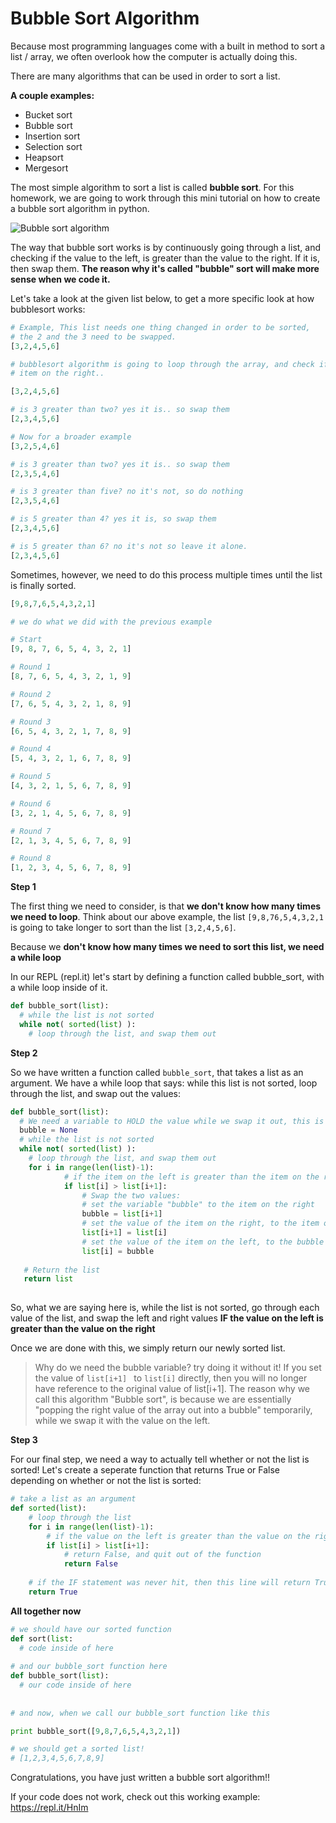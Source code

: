 # Bubble Sort Algorithm

Because most programming languages come with a built in method to sort a list / array, we often overlook how the computer is 
actually doing this.

There are many algorithms that can be used in order to sort a list.

**A couple examples:**

- Bucket sort
- Bubble sort
- Insertion sort
- Selection sort
- Heapsort
- Mergesort

The most simple algorithm to sort a list is called **bubble sort**. For this homework, we are going to work through
this mini tutorial on how to create a bubble sort algorithm in python.

![Bubble sort algorithm](http://www.opentechguides.com/images/howto/howto_5101.png)

The way that bubble sort works is by continuously going through a list, and checking if the value to the left, is greater than the value to the right. If it is, then swap them. **The reason why it's called "bubble" sort will make more sense when we code it.**

Let's take a look at the given list below, to get a more specific look at how bubblesort works:

```python
# Example, This list needs one thing changed in order to be sorted,
# the 2 and the 3 need to be swapped. 
[3,2,4,5,6]

# bubblesort algorithm is going to loop through the array, and check if the item on the left is larger than the
# item on the right..

[3,2,4,5,6]

# is 3 greater than two? yes it is.. so swap them
[2,3,4,5,6]

# Now for a broader example
[3,2,5,4,6]

# is 3 greater than two? yes it is.. so swap them
[2,3,5,4,6]

# is 3 greater than five? no it's not, so do nothing
[2,3,5,4,6]

# is 5 greater than 4? yes it is, so swap them
[2,3,4,5,6]

# is 5 greater than 6? no it's not so leave it alone.
[2,3,4,5,6]
```

Sometimes, however, we need to do this process multiple times until the list is finally sorted.

``` python
[9,8,7,6,5,4,3,2,1]

# we do what we did with the previous example

# Start
[9, 8, 7, 6, 5, 4, 3, 2, 1]

# Round 1
[8, 7, 6, 5, 4, 3, 2, 1, 9]

# Round 2
[7, 6, 5, 4, 3, 2, 1, 8, 9]

# Round 3
[6, 5, 4, 3, 2, 1, 7, 8, 9]

# Round 4
[5, 4, 3, 2, 1, 6, 7, 8, 9]

# Round 5
[4, 3, 2, 1, 5, 6, 7, 8, 9]

# Round 6
[3, 2, 1, 4, 5, 6, 7, 8, 9]

# Round 7
[2, 1, 3, 4, 5, 6, 7, 8, 9]

# Round 8
[1, 2, 3, 4, 5, 6, 7, 8, 9]

```

**Step 1**

The first thing we need to consider, is that **we don't know how many times we need to loop**. Think about our above example, the list ```[9,8,76,5,4,3,2,1``` is going to take longer to sort than the list ```[3,2,4,5,6]```.

Because we **don't know how many times we need to sort this list, we need a while loop**

In our REPL (repl.it) let's start by defining a function called bubble_sort, with a while loop inside of it.

``` python
def bubble_sort(list):
  # while the list is not sorted
  while not( sorted(list) ):
    # loop through the list, and swap them out
```

**Step 2**

So we have written a function called ```bubble_sort```, that takes a list as an argument. We have a while loop that says: while this list is not sorted, loop through the list, and swap out the values:

``` python
def bubble_sort(list):
  # We need a variable to HOLD the value while we swap it out, this is the BUBBLE
  bubble = None
  # while the list is not sorted
  while not( sorted(list) ):
    # loop through the list, and swap them out
    for i in range(len(list)-1):
            # if the item on the left is greater than the item on the right
            if list[i] > list[i+1]:
                # Swap the two values:
                # set the variable "bubble" to the item on the right
                bubble = list[i+1]
                # set the value of the item on the right, to the item on the left
                list[i+1] = list[i]
                # set the value of the item on the left, to the bubble variable
                list[i] = bubble
   
   # Return the list             
   return list
   
```

So, what we are saying here is, while the list is not sorted, go through each value of the list, and swap the left and right
values **IF the value on the left is greater than the value on the right**

Once we are done with this, we simply return our newly sorted list.

> Why do we need the bubble variable? try doing it without it! If you set the value of ```list[i+1] ``` to ```list[i]``` directly, then you will no longer have reference to the original value of list[i+1]. The reason why we call this algorithm "Bubble sort", is because we are essentially "popping the right value of the array out into a bubble" temporarily, while we swap it with the value on the left.

**Step 3**

For our final step, we need a way to actually tell whether or not the list is sorted! Let's create a seperate function that returns True or False depending on whether or not the list is sorted:

``` python
# take a list as an argument
def sorted(list):
    # loop through the list
    for i in range(len(list)-1):
        # if the value on the left is greater than the value on the right
        if list[i] > list[i+1]:
            # return False, and quit out of the function
            return False
            
    # if the IF statement was never hit, then this line will return True
    return True
```

**All together now**
``` python
# we should have our sorted function
def sort(list:
  # code inside of here
  
# and our bubble_sort function here
def bubble_sort(list):
  # our code inside of here
  
 
# and now, when we call our bubble_sort function like this

print bubble_sort([9,8,7,6,5,4,3,2,1])

# we should get a sorted list!
# [1,2,3,4,5,6,7,8,9]
```

Congratulations, you have just written a bubble sort algorithm!!

If your code does not work, check out this working example:
https://repl.it/HnIm




